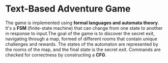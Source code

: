 # Text-Based Adventure Game 
The game is implemented using **formal languages and automata theory**. It's a **FSM** (finite-state machine) that can change from one state to another in response to input.The goal of the game is to discover the secret exit, navigating through a map, formed of different rooms that contain unique challenges and rewards. The states of the automaton are represented by the rooms of the map, and the final state is the secret exit. Commands are checked for correctness by constructing a **CFG**.

